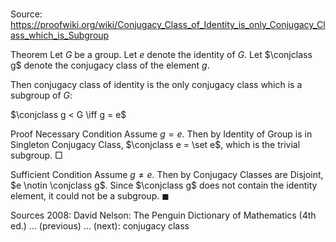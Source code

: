 # 

Source: https://proofwiki.org/wiki/Conjugacy_Class_of_Identity_is_only_Conjugacy_Class_which_is_Subgroup



Theorem
Let $G$ be a group.
Let $e$ denote the identity of $G$.
Let $\conjclass g$ denote the conjugacy class of the element $g$.

Then conjugacy class of identity is the only conjugacy class which is a subgroup of $G$:

$\conjclass g < G \iff g = e$


Proof
Necessary Condition
Assume $g = e$.
Then by Identity of Group is in Singleton Conjugacy Class, $\conjclass e = \set e$, which is the trivial subgroup.
$\Box$


Sufficient Condition
Assume $g \neq e$.
Then by Conjugacy Classes are Disjoint, $e \notin \conjclass g$.
Since $\conjclass g$ does not contain the identity element, it could not be a subgroup.
$\blacksquare$


Sources
2008: David Nelson: The Penguin Dictionary of Mathematics (4th ed.) ... (previous) ... (next): conjugacy class




